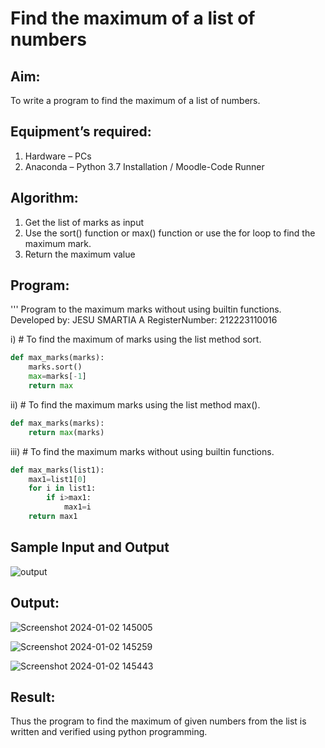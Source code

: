# Find the maximum of a list of numbers
## Aim:
To write a program to find the maximum of a list of numbers.
## Equipment’s required:
1.	Hardware – PCs
2.	Anaconda – Python 3.7 Installation / Moodle-Code Runner
## Algorithm:
1.	Get the list of marks as input
2.	Use the sort() function or max() function or use the for loop to find the maximum mark.
3.	Return the maximum value
## Program:
''' 
Program to the maximum marks without using builtin functions.
Developed by: JESU SMARTIA A
RegisterNumber: 212223110016

i)	# To find the maximum of marks using the list method sort.
```Python
def max_marks(marks):
    marks.sort()
    max=marks[-1]
    return max
```

ii)	# To find the maximum marks using the list method max().
```Python
def max_marks(marks):
    return max(marks)
```

iii) # To find the maximum marks without using builtin functions.
```Python
def max_marks(list1):
    max1=list1[0]
    for i in list1:
        if i>max1:
            max1=i
    return max1
```
## Sample Input and Output
![output](./img/max_marks1.jpg) 

## Output:

![Screenshot 2024-01-02 145005](https://github.com/jesu-smartia05/FindMaximum/assets/148514819/d4cb5ed9-a5c3-419b-a48b-bb0cec0377cc)

![Screenshot 2024-01-02 145259](https://github.com/jesu-smartia05/FindMaximum/assets/148514819/f798d894-aece-4142-a73e-ef74440e6e1c)

![Screenshot 2024-01-02 145443](https://github.com/jesu-smartia05/FindMaximum/assets/148514819/c8480865-6a8d-4e91-a6e6-48765d883e48)

## Result:
Thus the program to find the maximum of given numbers from the list is written and verified using python programming.
